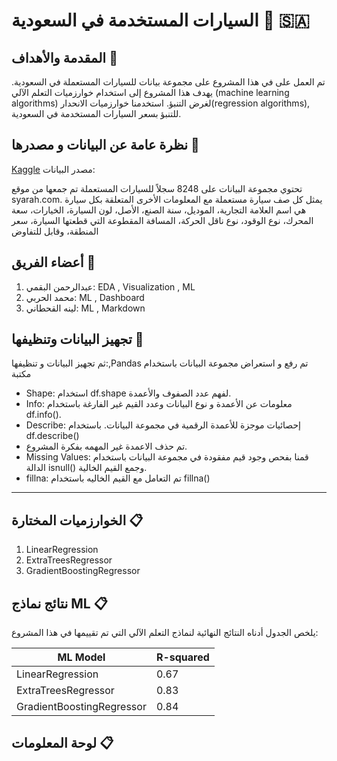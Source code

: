 # السيارات المستخدمة في السعودية 🚗 🇸🇦

## المقدمة والأهداف 💬

تم العمل على في هذا المشروع على مجموعة بيانات للسيارات المستعملة في السعودية.
يهدف هذا المشروع إلى استخدام خوارزميات التعلم الآلي
(machine learning algorithms) 
لغرض التنبؤ. 
استخدمنا خوارزميات الانحدار(regression algorithms), للتنبؤ بسعر السيارات المستخدمة في السعودية. 



## نظرة عامة عن البيانات و مصدرها 📍

 [Kaggle](https://www.kaggle.com/datasets/turkibintalib/saudi-arabia-used-cars-dataset) مصدر البيانات:
 
تحتوي مجموعة البيانات على 8248 سجلاً للسيارات المستعملة تم جمعها من موقع syarah.com. 
يمثل كل صف سيارة مستعملة مع المعلومات الأخرى المتعلقة بكل سيارة هي اسم العلامة التجارية، الموديل، سنة الصنع، الأصل، لون السيارة، الخيارات، سعة المحرك، نوع الوقود، نوع ناقل الحركة، المسافة المقطوعة التي قطعتها السيارة، سعر المنطقة، وقابل للتفاوض


## أعضاء الفريق 👥
1. عبدالرحمن البقمي: EDA , Visualization , ML
2. محمد الحربي: ML , Dashboard
3. لينه القحطاني: ML , Markdown




## تجهيز البيانات وتنظيفها 🧹
  ثم تجهيز البيانات و تنظيفها:,Pandas تم رفع و استعراض مجموعة البيانات باستخدام مكتبة

- Shape: استخدام df.shape لفهم عدد الصفوف والأعمدة.
- Info: معلومات عن الأعمدة و نوع البيانات وعدد القيم غير الفارغة باستخدام df.info().
- Describe: إحصائيات موجزة للأعمدة الرقمية في مجموعة البيانات. باستخدام df.describe()
- تم حذف الاعمدة غير المهمه بفكرة المشروع.
- Missing Values: قمنا بفحص وجود قيم مفقودة في مجموعة البيانات باستخدام الدالة isnull() وجمع القيم الخالية.
- fillna: تم التعامل مع القيم الخاليه باستخدام fillna()


---

## الخوارزميات المختارة 📋
1. LinearRegression
2. ExtraTreesRegressor
3. GradientBoostingRegressor


## نتائج نماذج ML 📋

يلخص الجدول أدناه النتائج النهائية لنماذج التعلم الآلي التي تم تقييمها في هذا المشروع:

| ML Model                 | R-squared| 
|-----------------------|----------|
| LinearRegression  | 0.67   |
| ExtraTreesRegressor | 0.83   | 
| GradientBoostingRegressor| 0.84    | 


## لوحة المعلومات 📋
 
